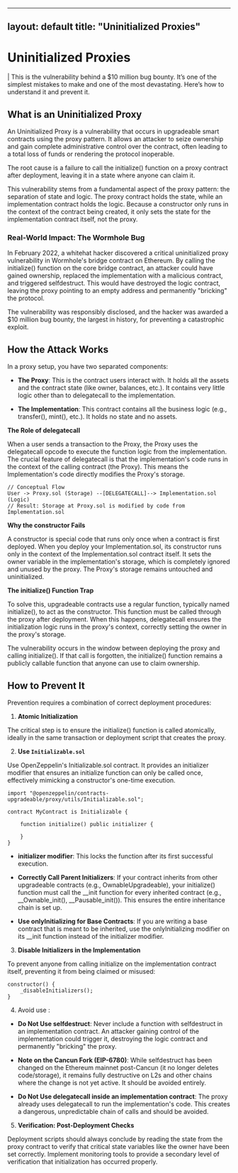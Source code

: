 
---
layout: default
title: "Uninitialized Proxies"
---
# Uninitialized Proxies

| This is the vulnerability behind a $10 million bug bounty. It’s one of the simplest mistakes to make and one of the most devastating. Here’s how to understand it and prevent it.

## What is an Uninitialized Proxy

An Uninitialized Proxy is a vulnerability that occurs in upgradeable smart contracts using the proxy pattern. It allows an attacker to seize ownership and gain complete administrative control over the contract, often leading to a total loss of funds or rendering the protocol inoperable. 

The root cause is a failure to call the initialize() function on a proxy contract after deployment, leaving it in a state where anyone can claim it.

This vulnerability stems from a fundamental aspect of the proxy pattern: the separation of state and logic. The proxy contract holds the state, while an implementation contract holds the logic. Because a constructor only runs in the context of the contract being created, it only sets the state for the implementation contract itself, not the proxy.

### Real-World Impact: The Wormhole Bug

In February 2022, a whitehat hacker discovered a critical uninitialized proxy vulnerability in Wormhole's bridge contract on Ethereum. By calling the initialize() function on the core bridge contract, an attacker could have gained ownership, replaced the implementation with a malicious contract, and triggered selfdestruct. This would have destroyed the logic contract, leaving the proxy pointing to an empty address and permanently "bricking" the protocol.

 The vulnerability was responsibly disclosed, and the hacker was awarded a $10 million bug bounty, the largest in history, for preventing a catastrophic exploit.

## How the Attack Works

In a proxy setup, you have two separated components:

* **The Proxy**: This is the contract users interact with. It holds all the assets and the contract state (like owner, balances, etc.). It contains very little logic other than to delegatecall to the implementation.

* **The Implementation**: This contract contains all the business logic (e.g., transfer(), mint(), etc.). It holds no state and no assets.

**The Role of delegatecall**

When a user sends a transaction to the Proxy, the Proxy uses the delegatecall opcode to execute the function logic from the implementation. The crucial feature of delegatecall is that the implementation's code runs in the context of the calling contract (the Proxy). This means the Implementation's code directly modifies the Proxy's storage.

```sol
// Conceptual Flow
User -> Proxy.sol (Storage) --[DELEGATECALL]--> Implementation.sol (Logic)
// Result: Storage at Proxy.sol is modified by code from Implementation.sol
```

**Why the constructor Fails**

A constructor is special code that runs only once when a contract is first deployed. When you deploy your Implementation.sol, its constructor runs only in the context of the Implementation.sol contract itself. It sets the owner variable in the implementation's storage, which is completely ignored and unused by the proxy. The Proxy's storage remains untouched and uninitialized.

**The initialize() Function Trap**

To solve this, upgradeable contracts use a regular function, typically named initialize(), to act as the constructor. This function must be called through the proxy after deployment. When this happens, delegatecall ensures the initialization logic runs in the proxy's context, correctly setting the owner in the proxy's storage.

The vulnerability occurs in the window between deploying the proxy and calling initialize(). If that call is forgotten, the initialize() function remains a publicly callable function that anyone can use to claim ownership.

## How to Prevent It

Prevention requires a combination of correct deployment procedures:

1. **Atomic Initialization**

The critical step is to ensure the initialize() function is called atomically, ideally in the same transaction or deployment script that creates the proxy.

2. **Use `Initializable.sol`**

Use OpenZeppelin's Initializable.sol contract. It provides an initializer modifier that ensures an initialize function can only be called once, effectively mimicking a constructor's one-time execution.

```sol
import "@openzeppelin/contracts-upgradeable/proxy/utils/Initializable.sol";

contract MyContract is Initializable {

    function initialize() public initializer {
    
    }
}
```

* **initializer modifier**: This locks the function after its first successful execution.

* **Correctly Call Parent Initializers**: If your contract inherits from other upgradeable contracts (e.g., OwnableUpgradeable), your initialize() function must call the __init function for every inherited contract (e.g., __Ownable_init(), __Pausable_init()). This ensures the entire inheritance chain is set up.

* **Use onlyInitializing for Base Contracts**: If you are writing a base contract that is meant to be inherited, use the onlyInitializing modifier on its __init function instead of the initializer modifier.

3. **Disable Initializers in the Implementation**

To prevent anyone from calling initialize on the implementation contract itself, preventing it from being claimed or misused:

```sol
constructor() {
    _disableInitializers();
}
```
4. Avoid use :

* **Do Not Use selfdestruct**: Never include a function with selfdestruct in an implementation contract. An attacker gaining control of the implementation could trigger it, destroying the logic contract and permanently "bricking" the proxy.

* **Note on the Cancun Fork (EIP-6780)**: While selfdestruct has been changed on the Ethereum mainnet post-Cancun (it no longer deletes code/storage), it remains fully destructive on L2s and other chains where the change is not yet active. It should be avoided entirely.

* **Do Not Use delegatecall inside an implementation contract**: The proxy already uses delegatecall to run the implementation's code. This creates a dangerous, unpredictable chain of calls and should be avoided.

5. **Verification: Post-Deployment Checks**

 Deployment scripts should always conclude by reading the state from the proxy contract to verify that critical state variables like the owner have been set correctly. Implement monitoring tools to provide a secondary level of verification that initialization has occurred properly.